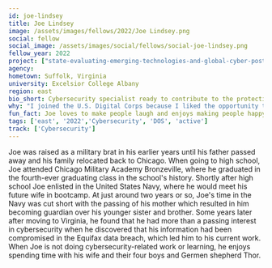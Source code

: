 ```yaml
---
id: joe-lindsey
title: Joe Lindsey
image: /assets/images/fellows/2022/Joe Lindsey.png
social: fellow
social_image: /assets/images/social/fellows/social-joe-lindsey.png
fellow_year: 2022
project: ["state-evaluating-emerging-technologies-and-global-cyber-posture-at-the-department-of-state"]
agency: 
hometown: Suffolk, Virginia
university: Excelsior College Albany
region: east
bio_short: Cybersecurity specialist ready to contribute to the protecting the government and its people
why: "I joined the U.S. Digital Corps because I liked the opportunity to immediately contribute to the the government and the people, while still being able to learn and receive feedback, guidance, and training." 
fun_fact: Joe loves to make people laugh and enjoys making people happy or smile as a result. 
tags: ['east', '2022','Cybersecurity', 'DOS', 'active']
track: ['Cybersecurity']
---
```


Joe was raised as a military brat in his earlier years until his father passed away and his family relocated back to Chicago. When going to high school, Joe attended Chicago Military Academy Bronzeville, where he graduated in the fourth-ever graduating class in the school's history. Shortly after high school Joe enlisted in the United States Navy, where he would meet his future wife in bootcamp. At just around two years or so, Joe's time in the Navy was cut short with the passing of his mother which resulted in him becoming guardian over his younger sister and brother. Some years later after moving to Virginia, he found that he had more than a passing interest in cybersecurity when he discovered that his information had been compromised in the Equifax data breach, which led him to his current work. When Joe is not doing cybersecurity-related work or learning, he enjoys spending time with his wife and their four boys and Germen shepherd Thor.
